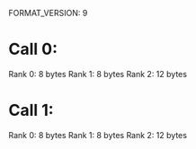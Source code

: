FORMAT_VERSION: 9

# Call 0:
Rank 0: 8 bytes
Rank 1: 8 bytes
Rank 2: 12 bytes
# Call 1:
Rank 0: 8 bytes
Rank 1: 8 bytes
Rank 2: 12 bytes

